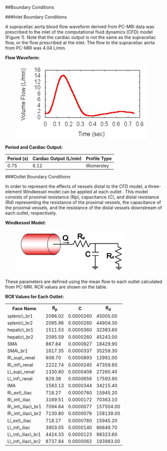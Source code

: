 ##Boundary Conditions

###Inlet Boundary Conditions

A supraceliac aorta blood flow waveform derived from PC-MRI data was prescribed to the inlet of the computational fluid dynamics (CFD) model (Figure 1). Note that the cardiac output is not the same as the supraceliac flow, or the flow prescribed at the inlet. The flow to the supraceliac aorta from PC-MRI was 4.04 L/min.

**Flow Waveform:**

<figure>
  <img class="svImg svImgMd" src="clinical/aortofemoral1/imgs/inflow.jpg"> 
  <figcaption class="svCaption" ></figcaption>
</figure>

**Period and Cardiac Output:**
<table class="table table-bordered">
<thead>
<tr>
  <th>Period (s)</th>
  <th>Cardiac Output (L/min)</th>
  <th>Profile Type</th>
</tr>
</thead>
<tr>
  <td>0.75</td>
  <td>6.12</td>
  <td>Womersley</td>
</tr>
</table>

###Outlet Boundary Conditions

In order to represent the effects of vessels distal to the CFD model, a three-element Windkessel model can be applied at each outlet . This model consists of proximal resistance (Rp), capacitance (C), and distal resistance (Rd) representing the resistance of the proximal vessels, the capacitance of the proximal vessels, and the resistance of the distal vessels downstream of each outlet, respectively. 

**Windkessel Model:**
<figure>
  <img class="svImg svImgMd" src="clinical/aortofemoral1/imgs/windkessel.jpg"> 
  <figcaption class="svCaption" ></figcaption>
</figure>

These parameters are defined using the mean flow to each outlet calculated from PC-MRI. RCR values are shown on the table.

**RCR Values for Each Outlet:**
<table class="table table-bordered">
<tr><th>Face Name</th><th>R<sub>p</sub></th><th>C</th><th>R<sub>d</sub></th></tr>
 <tr><td>splenic\_br1 </td><td>2096.02</td><td>0.0000260</td><td>45005.00</td></tr>
 <tr><td>splenic\_br2 </td><td>2095.96</td><td>0.0000260</td><td>44904.30</td></tr>
 <tr><td>hepatic\_br1 </td><td>1511.53</td><td>0.0000360</td><td>32383.60</td></tr>
 <tr><td>hepatic\_br2 </td><td>2095.59</td><td>0.0000260</td><td>45243.00</td></tr>
 <tr><td>SMA </td><td>867.84</td><td>0.0000627</td><td>18429.90</td></tr>
 <tr><td>SMA\_br1 </td><td>1617.35</td><td>0.0000337</td><td>35259.30</td></tr>
 <tr><td>R\_sup\_renal </td><td>609.70</td><td>0.0000893</td><td>12991.00</td></tr>
 <tr><td>R\_inf\_renal </td><td>2222.74</td><td>0.0000245</td><td>47359.60</td></tr>
 <tr><td>L\_sup\_renal </td><td>1330.80</td><td>0.0000408</td><td>27260.40</td></tr>
 <tr><td>L\_inf\_renal </td><td>829.38</td><td>0.0000656</td><td>17593.90</td></tr>
 <tr><td>IMA </td><td>1583.13</td><td>0.0000344</td><td>34215.40</td></tr>
 <tr><td>R\_ext\_iliac </td><td>718.27</td><td>0.0000760</td><td>15945.20</td></tr>
 <tr><td>R\_int\_iliac </td><td>3169.51</td><td>0.0000172</td><td>70363.10</td></tr>
 <tr><td>R\_int\_iliac\_br1 </td><td>7094.64</td><td>0.0000077</td><td>157504.00</td></tr>
 <tr><td>R\_int\_iliac\_br2 </td><td>7130.80</td><td>0.0000076</td><td>158139.00</td></tr>
 <tr><td>L\_ext\_iliac </td><td>718.27</td><td>0.0000760</td><td>15945.20</td></tr>
 <tr><td>L\_int\_iliac </td><td>3903.05</td><td>0.0000140</td><td>86649.70</td></tr>
 <tr><td>L\_int\_iliac\_br1 </td><td>4424.33</td><td>0.0000123</td><td>98323.60</td></tr>
 <tr><td>L\_int\_iliac\_br2 </td><td>8737.84</td><td>0.0000062</td><td>193983.00</td></tr>
</table>


